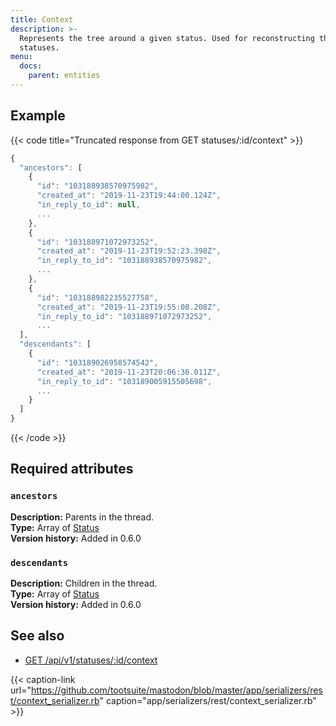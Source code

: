 ```yaml
---
title: Context
description: >-
  Represents the tree around a given status. Used for reconstructing threads of
  statuses.
menu:
  docs:
    parent: entities
---
```


## Example

{{< code title="Truncated response from GET statuses/:id/context" >}}
```javascript
{
  "ancestors": [
    {
      "id": "103188938570975982",
      "created_at": "2019-11-23T19:44:00.124Z",
      "in_reply_to_id": null,
      ...
    },
    {
      "id": "103188971072973252",
      "created_at": "2019-11-23T19:52:23.398Z",
      "in_reply_to_id": "103188938570975982",
      ...
    },
    {
      "id": "103188982235527758",
      "created_at": "2019-11-23T19:55:08.208Z",
      "in_reply_to_id": "103188971072973252",
      ...
  ],
  "descendants": [
    {
      "id": "103189026958574542",
      "created_at": "2019-11-23T20:06:36.011Z",
      "in_reply_to_id": "103189005915505698",
      ...
    }
  ]
}
```
{{< /code >}}

## Required attributes

### `ancestors` <a id="ancestors"></a>

**Description:** Parents in the thread.\
**Type:** Array of [Status](status.md)\
**Version history:** Added in 0.6.0

### `descendants` <a id="descendants"></a>

**Description:** Children in the thread.\
**Type:** Array of [Status](status.md)\
**Version history:** Added in 0.6.0

## See also

* [GET /api/v1/statuses/:id/context](../methods/statuses/#parent-and-child-statuses)

{{< caption-link url="https://github.com/tootsuite/mastodon/blob/master/app/serializers/rest/context_serializer.rb" caption="app/serializers/rest/context\_serializer.rb" >}}





